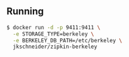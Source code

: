 ## Running

```bash
$ docker run -d -p 9411:9411 \
  -e STORAGE_TYPE=berkeley \
  -e BERKELEY_DB_PATH=/etc/berkeley \
  jkschneider/zipkin-berkeley
```